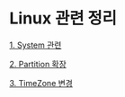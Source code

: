 # Linux 관련 정리


  [1. System 관련](https://github.com/songagi/study-linux/blob/master/%5Blinux%5D%20manage_system.md)
  
  [2. Partition 확장](https://github.com/songagi/study-linux/blob/master/%5Blinux%5D%20extend_partition_volume.md)

  [3. TimeZone 변경](https://github.com/songagi/study-linux/blob/master/%5Blinux%5D%20setup%20time%20zone.md)
